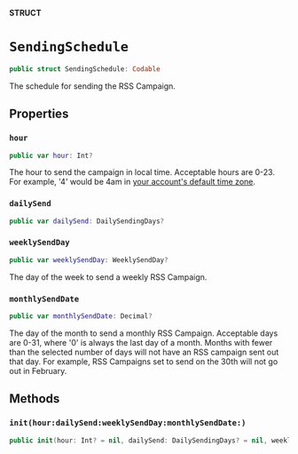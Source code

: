 **STRUCT**

# `SendingSchedule`

```swift
public struct SendingSchedule: Codable
```

The schedule for sending the RSS Campaign.

## Properties
### `hour`

```swift
public var hour: Int?
```

The hour to send the campaign in local time. Acceptable hours are 0-23. For example, &#x27;4&#x27; would be 4am in [your account&#x27;s default time zone](https://mailchimp.com/help/set-account-defaults/).

### `dailySend`

```swift
public var dailySend: DailySendingDays?
```

### `weeklySendDay`

```swift
public var weeklySendDay: WeeklySendDay?
```

The day of the week to send a weekly RSS Campaign.

### `monthlySendDate`

```swift
public var monthlySendDate: Decimal?
```

The day of the month to send a monthly RSS Campaign. Acceptable days are 0-31, where &#x27;0&#x27; is always the last day of a month. Months with fewer than the selected number of days will not have an RSS campaign sent out that day. For example, RSS Campaigns set to send on the 30th will not go out in February.

## Methods
### `init(hour:dailySend:weeklySendDay:monthlySendDate:)`

```swift
public init(hour: Int? = nil, dailySend: DailySendingDays? = nil, weeklySendDay: WeeklySendDay? = nil, monthlySendDate: Decimal? = nil)
```
